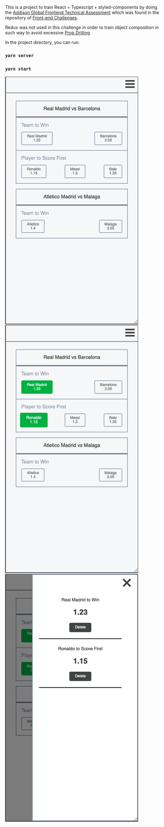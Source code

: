 This is a project to train React + Typescript + styled-components by doing the [Addison Global Frontend Technical Assessment](https://github.com/addisonglobal/frontend-technical-test) which was found in the repository of [Front-end Challenges](https://github.com/felipefialho/frontend-challenges).

Redux was not used in this challenge in order to train object composition in such way to avoid excessive [Prop Drilling](https://kentcdodds.com/blog/prop-drilling).

In the project directory, you can run:

### `yarn server`

### `yarn start`

![Default Page](docs/imgs/default.png "Default Page")
![Selected](docs/imgs/selected.png "Selected")
![Sidepanel](docs/imgs/sidepanel.png "Sidepanel")
